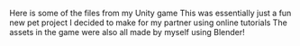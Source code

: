 Here is some of the files from my Unity game
This was essentially just a fun new pet project I decided to make for my partner using online tutorials
The assets in the game were also all made by myself using Blender!
